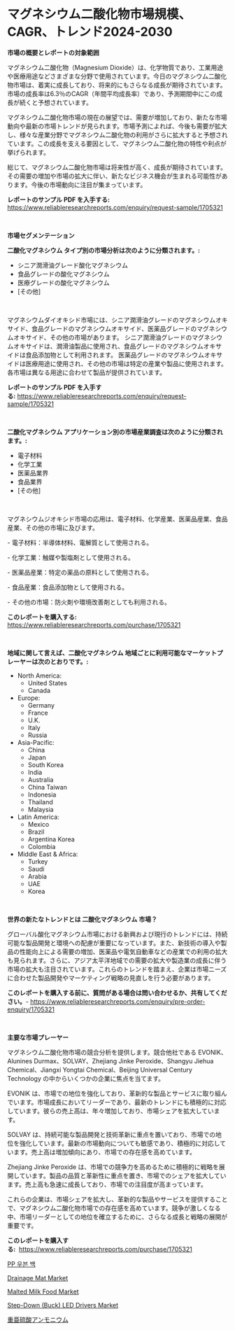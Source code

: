 <p><h1>マグネシウム二酸化物市場規模、CAGR、トレンド2024-2030</h1></p><p><strong>市場の概要とレポートの対象範囲</strong></p>
<p><p>マグネシウム二酸化物（Magnesium Dioxide）は、化学物質であり、工業用途や医療用途などさまざまな分野で使用されています。今日のマグネシウム二酸化物市場は、着実に成長しており、将来的にもさらなる成長が期待されています。市場の成長率は6.3％のCAGR（年間平均成長率）であり、予測期間中にこの成長が続くと予想されています。</p><p>マグネシウム二酸化物市場の現在の展望では、需要が増加しており、新たな市場動向や最新の市場トレンドが見られます。市場予測によれば、今後も需要が拡大し、様々な産業分野でマグネシウム二酸化物の利用がさらに拡大すると予想されています。この成長を支える要因として、マグネシウム二酸化物の特性や利点が挙げられます。</p><p>総じて、マグネシウム二酸化物市場は将来性が高く、成長が期待されています。その需要の増加や市場の拡大に伴い、新たなビジネス機会が生まれる可能性があります。今後の市場動向に注目が集まっています。</p></p>
<p><strong>レポートのサンプル PDF を入手する:</strong> <a href="https://www.reliableresearchreports.com/enquiry/request-sample/1705321">https://www.reliableresearchreports.com/enquiry/request-sample/1705321</a></p>
<p>&nbsp;</p>
<p><strong>市場セグメンテーション</strong></p>
<p><strong>二酸化マグネシウム タイプ別の市場分析は次のように分類されます。:</strong></p>
<p><ul><li>シニア潤滑油グレード酸化マグネシウム</li><li>食品グレードの酸化マグネシウム</li><li>医療グレードの酸化マグネシウム</li><li>[その他]</li></ul></p>
<p>&nbsp;</p>
<p><p>マグネシウムダイオキシド市場には、シニア潤滑油グレードのマグネシウムオキサイド、食品グレードのマグネシウムオキサイド、医薬品グレードのマグネシウムオキサイド、その他の市場があります。 シニア潤滑油グレードのマグネシウムオキサイドは、潤滑油製品に使用され、食品グレードのマグネシウムオキサイドは食品添加物として利用されます。 医薬品グレードのマグネシウムオキサイドは医療用途に使用され、その他の市場は特定の産業や製品に使用されます。 各市場は異なる用途に合わせて製品が提供されています。</p></p>
<p><strong>レポートのサンプル PDF を入手する:</strong>&nbsp;<a href="https://www.reliableresearchreports.com/enquiry/request-sample/1705321">https://www.reliableresearchreports.com/enquiry/request-sample/1705321</a></p>
<p>&nbsp;</p>
<p><strong> 二酸化マグネシウム アプリケーション別の市場産業調査は次のように分類されます。:</strong></p>
<p><ul><li>電子材料</li><li>化学工業</li><li>医薬品業界</li><li>食品業界</li><li>[その他]</li></ul></p>
<p>&nbsp;</p>
<p><p>マグネシウムジオキシド市場の応用は、電子材料、化学産業、医薬品産業、食品産業、その他の市場に及びます。 </p><p>- 電子材料：半導体材料、電解質として使用される。</p><p>- 化学工業：触媒や製塩剤として使用される。</p><p>- 医薬品産業：特定の薬品の原料として使用される。</p><p>- 食品産業：食品添加物として使用される。</p><p>- その他の市場：防火剤や環境改善剤としても利用される。</p></p>
<p><strong>このレポートを購入する:</strong>&nbsp; <a href="https://www.reliableresearchreports.com/purchase/1705321">https://www.reliableresearchreports.com/purchase/1705321</a></p>
<p>&nbsp;</p>
<p><strong>地域に関して言えば、二酸化マグネシウム 地域ごとに利用可能なマーケットプレーヤーは次のとおりです。:</strong></p>
<p><ul>
    <li>
        North America:
        <ul>
            <li>United States</li>
            <li>Canada</li>
        </ul>
    </li>
    <li>
        Europe:
        <ul>
            <li>Germany</li>
            <li>France</li>
            <li>U.K.</li>
            <li>Italy</li>
            <li>Russia</li>
        </ul>
    </li>
    <li>
        Asia-Pacific:
        <ul>
            <li>China</li>
            <li>Japan</li>
            <li>South Korea</li>
            <li>India</li>
            <li>Australia</li>
            <li>China Taiwan</li>
            <li>Indonesia</li>
            <li>Thailand</li>
            <li>Malaysia</li>
        </ul>
    </li>
    <li>
        Latin America:
        <ul>
            <li>Mexico</li>
            <li>Brazil</li>
            <li>Argentina Korea</li>
            <li>Colombia</li>
        </ul>
    </li>
    <li>
        Middle East & Africa:
        <ul>
            <li>Turkey</li>
            <li>Saudi</li>
            <li>Arabia</li>
            <li>UAE</li>
            <li>Korea</li>
        </ul>
    </li>
    </ul></p>
<p>&nbsp;</p>
<p><strong>世界の新たなトレンドとは 二酸化マグネシウム 市場？</strong></p>
<p><p>グローバル酸化マグネシウム市場における新興および現行のトレンドには、持続可能な製品開発と環境への配慮が重要になっています。また、新技術の導入や製品の性能向上による需要の増加、医薬品や電気自動車などの産業での利用の拡大も見られます。さらに、アジア太平洋地域での需要の拡大や製造業の成長に伴う市場の拡大も注目されています。これらのトレンドを踏まえ、企業は市場ニーズに合わせた製品開発やマーケティング戦略の見直しを行う必要があります。</p></p>
<p><strong>このレポートを購入する前に、質問がある場合は問い合わせるか、共有してください。</strong>- <a href="https://www.reliableresearchreports.com/enquiry/pre-order-enquiry/1705321">https://www.reliableresearchreports.com/enquiry/pre-order-enquiry/1705321</a></p>
<p>&nbsp;</p>
<p><strong>主要な市場プレーヤー</strong></p>
<p><p>マグネシウム二酸化物市場の競合分析を提供します。競合他社である EVONIK、Alunines Durmax、SOLVAY、Zhejiang Jinke Peroxide、Shangyu Jiehua Chemical、Jiangxi Yongtai Chemical、Beijing Universal Century Technology の中からいくつかの企業に焦点を当てます。 </p><p>EVONIK は、市場での地位を強化しており、革新的な製品とサービスに取り組んでいます。市場成長においてリーダーであり、最新のトレンドにも積極的に対応しています。彼らの売上高は、年々増加しており、市場シェアを拡大しています。</p><p>SOLVAY は、持続可能な製品開発と技術革新に重点を置いており、市場での地位を強化しています。最新の市場動向についても敏感であり、積極的に対応しています。売上高は増加傾向にあり、市場での存在感を高めています。</p><p>Zhejiang Jinke Peroxide は、市場での競争力を高めるために積極的に戦略を展開しています。製品の品質と革新性に重点を置き、市場でのシェアを拡大しています。売上高も急速に成長しており、市場での注目度が高まっています。</p><p>これらの企業は、市場シェアを拡大し、革新的な製品やサービスを提供することで、マグネシウム二酸化物市場での存在感を高めています。競争が激しくなる中、市場リーダーとしての地位を確立するために、さらなる成長と戦略の展開が重要です。</p></p>
<p><strong>このレポートを購入する:</strong>&nbsp;&nbsp;<a href="https://www.reliableresearchreports.com/purchase/1705321">https://www.reliableresearchreports.com/purchase/1705321</a></p>
<p><p><a href="https://github.com/vdhdwjyp90142/Market-Research-Report-List-1/blob/main/2104372191562.md">PP 우븐 백</a></p><p><a href="https://github.com/lbird53714/Market-Research-Report-List-3/blob/main/drainage-mat-market.md">Drainage Mat Market</a></p><p><a href="https://view.publitas.com/reportprime-1/malted-milk-food-market-research-report-the-key-to-successful-business-strategy-forecasted-for-period-from-2024-2031/">Malted Milk Food Market</a></p><p><a href="https://thundering-castanet-c65.notion.site/Insights-into-Step-Down-Buck-LED-Drivers-Market-Size-Analysing-Market-Share-Trends-and-Growth-f-f9ac7b00d68a442995babc037ee58733">Step-Down (Buck) LED Drivers Market</a></p><p><a href="https://github.com/sghwr779811674/Market-Research-Report-List-1/blob/main/7601630191807.md">重亜硫酸アンモニウム</a></p></p>